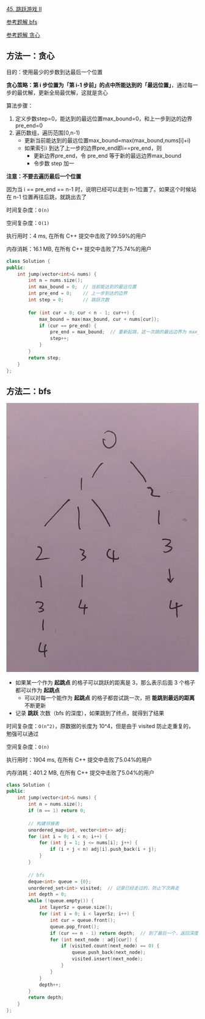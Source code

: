 [45. 跳跃游戏 II](https://leetcode-cn.com/problems/jump-game-ii/)

[参考题解 bfs](https://leetcode-cn.com/problems/jump-game-ii/solution/xiang-jie-dp-tan-xin-shuang-zhi-zhen-jie-roh4/)

[参考题解 贪心](https://leetcode-cn.com/problems/jump-game-ii/solution/tan-xin-suan-fa-zhu-xing-jie-shi-python3-by-zhu_sh/)

## 方法一：贪心

目的：使用最少的步数到达最后一个位置

**贪心策略：第 i 步位置为「第 i-1 步前」的点中所能达到的「最远位置」**，通过每一步的最优解，更新全局最优解，这就是贪心

算法步骤：

1. 定义步数step=0，能达到的最远位置max_bound=0，和上一步到达的边界pre_end=0
2. 遍历数组，遍历范围[0,n-1)
   - 更新当前能达到的最远位置max_bound=max(max_bound,nums[i]+i)
   - 如果索引i 到达了上一步的边界pre_end即i==pre_end，则
     - 更新边界pre_end，令 pre_end 等于新的最远边界max_bound
     - 令步数 step 加一

**注意：不要去遍历最后一个位置**

因为当 i == pre_end == n-1 时，说明已经可以走到 n-1位置了。如果这个时候站在 n-1 位置再往后跳，就跳出去了

时间复杂度：`O(n)`

空间复杂度：`O(1)`

执行用时：4 ms, 在所有 C++ 提交中击败了99.59%的用户

内存消耗：16.1 MB, 在所有 C++ 提交中击败了75.74%的用户

```c++
class Solution {
public:
    int jump(vector<int>& nums) {
        int n = nums.size();
        int max_bound = 0;  // 当前能达到的最远位置
        int pre_end = 0;    // 上一步到达的边界
        int step = 0;       // 跳跃次数

        for (int cur = 0; cur < n - 1; cur++) {
            max_bound = max(max_bound, cur + nums[cur]);
            if (cur == pre_end) {
                pre_end = max_bound;  // 重新起跳，这一次跳的最远边界为 max_bound
                step++;
            }
        }
        return step;
    }
};
```

## 方法二：bfs

![](../doc/45.png)

- 如果某一个作为 **起跳点** 的格子可以跳跃的距离是 3，那么表示后面 3 个格子都可以作为 **起跳点**
  - 可以对每一个能作为 **起跳点** 的格子都尝试跳一次，把 **能跳到最远的距离** 不断更新
- 记录 **跳跃** 次数（bfs 的深度），如果跳到了终点，就得到了结果

时间复杂度：`O(n^2)`，原数据的长度为 10^4，但是由于 visited 防止走重复的，勉强可以通过

空间复杂度：`O(n)`

执行用时：1904 ms, 在所有 C++ 提交中击败了5.04%的用户

内存消耗：401.2 MB, 在所有 C++ 提交中击败了5.04%的用户

```c++
class Solution {
public:
    int jump(vector<int>& nums) {
        int n = nums.size();
        if (n == 1) return 0;

        // 构建邻接表
        unordered_map<int, vector<int>> adj;
        for (int i = 0; i < n; i++) {
            for (int j = 1; j <= nums[i]; j++) {
                if (i + j < n) adj[i].push_back(i + j);
            }
        }

        // bfs
        deque<int> queue = {0};
        unordered_set<int> visited;  // 记录已经走过的，防止下次再走
        int depth = 0;
        while (!queue.empty()) {
            int layerSz = queue.size();
            for (int i = 0; i < layerSz; i++) {
                int cur = queue.front();
                queue.pop_front();
                if (cur == n - 1) return depth;  // 到了最后一个，返回深度
                for (int next_node : adj[cur]) {
                    if (visited.count(next_node) == 0) {
                        queue.push_back(next_node);
                        visited.insert(next_node);
                    }
                }
            }
            depth++;
        }
        return depth;
    }
};
```

